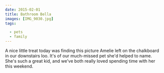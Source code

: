 ```yaml
---
date: 2015-02-01
title: Bathroom Bella
images: [IMG_9030.jpg]
tags:

  - pets
  - family
---
```

A nice little treat today was finding this picture Amelie left on the chalkboard in our downstairs loo. It's of our much-missed pet she'd helped to name. She's such a great kid, and we've both really loved spending time with her this weekend. 